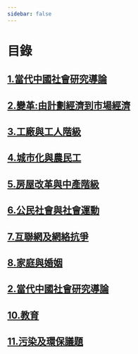 ```yaml
---
sidebar: false
---
```


# 目錄
## [1.當代中國社會研究導論](/Content/1.md)
## [2.變革:由計劃經濟到市場經濟](/Content/2.md)
## [3.工廠與工人階級](/Content/3.md)
## [4.城市化與農民工](/Content/4.md)
## [5.房屋改革與中產階級](/Content/5.md)
## [6.公民社會與社會運動](/Content/6.md)
## [7.互聯網及網絡抗爭](/Content/7.md)
## [8.家庭與婚姻](/Content/8.md)
## [2.當代中國社會研究導論](/Content/9.md)
## [10.教育](/Content/10.md)
## [11.污染及環保議題](/Content/11.md)



